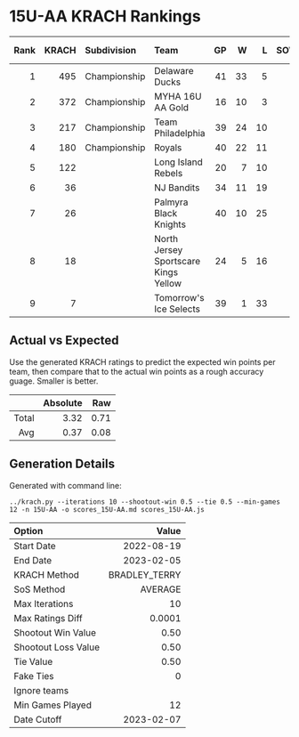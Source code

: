 # 15U-AA KRACH Rankings
Rank|KRACH|Subdivision|Team|GP|W|L|SOW|SOL|T|SoS|Exp Wins|Win Diff
---:|---:|:---|:---|---:|---:|---:|---:|---:|---:|---:|---:|---:
1|495|Championship|Delaware Ducks|41|33|5|3|0|0|154|33.5|-1.0
2|372|Championship|MYHA 16U AA Gold|16|10|3|1|2|0|300|11.2|-0.3
3|217|Championship|Team Philadelphia|39|24|10|3|2|0|183|26.6|0.1
4|180|Championship|Royals|40|22|11|3|4|0|271|25.7|0.2
5|122||Long Island Rebels|20|7|10|3|0|0|345|8.5|-0.0
6|36||NJ Bandits|34|11|19|1|3|0|192|13.7|0.7
7|26||Palmyra Black Knights|40|10|25|1|4|0|188|13.0|0.5
8|18||North Jersey Sportscare Kings Yellow|24|5|16|1|2|0|115|6.9|0.4
9|7||Tomorrow's Ice Selects|39|1|33|3|2|0|219|3.7|0.2

## Actual vs Expected
Use the generated KRACH ratings to predict the expected win points per team, then compare that to the actual win points as a rough accuracy guage. Smaller is better.

||Absolute|Raw
|---:|---:|---:
|Total|3.32|0.71
|Avg|0.37|0.08

## Generation Details

Generated with command line:
```
../krach.py --iterations 10 --shootout-win 0.5 --tie 0.5 --min-games 12 -n 15U-AA -o scores_15U-AA.md scores_15U-AA.js
```

| Option | Value |
| :----- | ----: |
| Start Date | 2022-08-19 |
| End Date | 2023-02-05 |
| KRACH Method | BRADLEY_TERRY |
| SoS Method | AVERAGE |
| Max Iterations | 10 |
| Max Ratings Diff | 0.0001 |
| Shootout Win Value | 0.50 |
| Shootout Loss Value | 0.50 |
| Tie Value | 0.50 |
| Fake Ties | 0 |
| Ignore teams |  |
| Min Games Played | 12 |
| Date Cutoff | 2023-02-07 |

